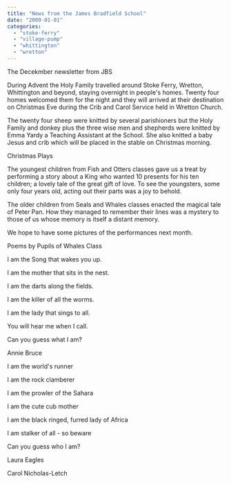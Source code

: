 ```yaml
---
title: "News from the James Bradfield School"
date: "2009-01-01"
categories: 
  - "stoke-ferry"
  - "village-pump"
  - "whittington"
  - "wretton"
---
```


The Decekmber newsletter from JBS

During Advent the Holy Family travelled around Stoke Ferry, Wretton, Whittington and beyond, staying overnight in people's homes. Twenty four homes welcomed them for the night and they will arrived at their destination on Christmas Eve during the Crib and Carol Service held in Wretton Church.

The twenty four sheep were knitted by several parishioners but the Holy Family and donkey plus the three wise men and shepherds were knitted by Emma Yardy a Teaching Assistant at the School. She also knitted a baby Jesus and crib which will be placed in the stable on Christmas morning.

Christmas Plays

The youngest children from Fish and Otters classes gave us a treat by performing a story about a King who wanted 10 presents for his ten children; a lovely tale of the great gift of love. To see the youngsters, some only four years old, acting out their parts was a joy to behold.

The older children from Seals and Whales classes enacted the magical tale of Peter Pan. How they managed to remember their lines was a mystery to those of us whose memory is itself a distant memory.

We hope to have some pictures of the performances next month.

Poems by Pupils of Whales Class

I am the Song that wakes you up.

I am the mother that sits in the nest.

I am the darts along the fields.

I am the killer of all the worms.

I am the lady that sings to all.

You will hear me when I call.

Can you guess what I am?

Annie Bruce

I am the world's runner

I am the rock clamberer

I am the prowler of the Sahara

I am the cute cub mother

I am the black ringed, furred lady of Africa

I am stalker of all - so beware

Can you guess who I am?

Laura Eagles

Carol Nicholas-Letch
